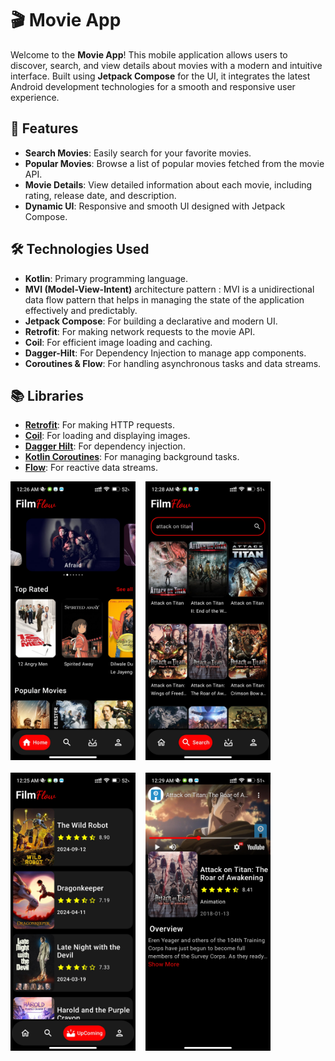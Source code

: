 # 🎬 Movie App

Welcome to the **Movie App**! This mobile application allows users to discover, search, and view details about movies with a modern and intuitive interface. Built using **Jetpack Compose** for the UI, it integrates the latest Android development technologies for a smooth and responsive user experience.

## 🚀 Features

- **Search Movies**: Easily search for your favorite movies.
- **Popular Movies**: Browse a list of popular movies fetched from the movie API.
- **Movie Details**: View detailed information about each movie, including rating, release date, and description.
- **Dynamic UI**: Responsive and smooth UI designed with Jetpack Compose.

## 🛠️ Technologies Used

- **Kotlin**: Primary programming language.
- **MVI (Model-View-Intent)** architecture pattern :  MVI is a unidirectional data flow pattern that helps in managing the state of the application effectively and predictably.
- **Jetpack Compose**: For building a declarative and modern UI.
- **Retrofit**: For making network requests to the movie API.
- **Coil**: For efficient image loading and caching.
- **Dagger-Hilt**: For Dependency Injection to manage app components.
- **Coroutines & Flow**: For handling asynchronous tasks and data streams.
  
## 📚 Libraries

- [**Retrofit**](https://square.github.io/retrofit/): For making HTTP requests.
- [**Coil**](https://coil-kt.github.io/coil/): For loading and displaying images.
- [**Dagger Hilt**](https://dagger.dev/hilt/): For dependency injection.
- [**Kotlin Coroutines**](https://kotlinlang.org/docs/coroutines-overview.html): For managing background tasks.
- [**Flow**](https://developer.android.com/kotlin/flow): For reactive data streams.

<img src="./screenshots/home.jpg" alt="Home Screen" width="200"/>&nbsp;&nbsp;&nbsp;&nbsp;<img src="./screenshots/search.jpg" alt="Home Screen" width="200"/><br/><br/>
<img src="./screenshots/upcoming.jpg" alt="Home Screen" width="200"/>&nbsp;&nbsp;&nbsp;&nbsp;<img src="./screenshots/detail.jpg" alt="Home Screen" width="200"/>




